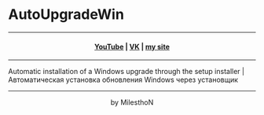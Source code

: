 # AutoUpgradeWin
***
<h4 align="center"> <a href="https://www.youtube.com/channel/UCy2JxQdX8dT2Tbj4ykUkqFw">YouTube</a> | <a href="https://VK.com/id180544766">VK</a> | <a href="https://milesthon.github.io">my site</a> </h4>

***
Automatic installation of a Windows upgrade through the setup installer | Автоматическая установка обновления Windows через установщик

<div align="center">
  
***
by MilesthoN
